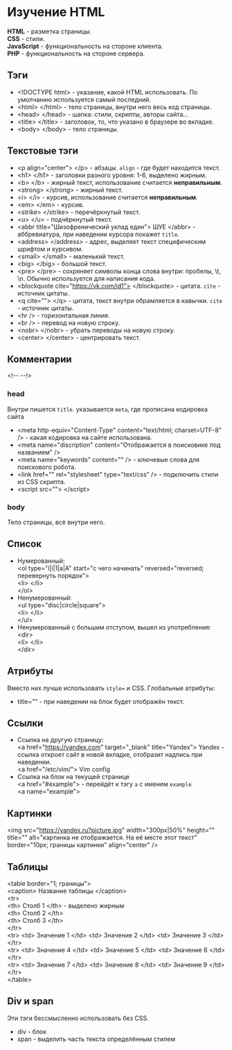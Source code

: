 # Изучение HTML

**HTML** - разметка страницы. <br>
**CSS** - стили. <br>
**JavaScript** - функциональность на стороне клиента. <br>
**PHP** - функциональность на стороне сервера. <br>


## Тэги
* \<!DOCTYPE html> - указание, какой HTML использовать. По умолчанию используется самый последний.
* \<html> \</html> - тело страницы, внутри него весь код страницы.
* \<head> \</head> - шапка: стили, скрипты, авторы сайта...
* \<title> \</title> - заголовок, то, что указано в браузере во вкладке.
* \<body> \</body> - тело страницы.


## Текстовые тэги
* \<p align="center"> \</p> - абзацы. `align` - где будет находится текст.
* \<h1> \</h1> - заголовки разного уровня: 1-6, выделено жирным.
* \<b> \</b> - жирный текст, использование считается **неправильным**.
* \<strong> \</strong> - жирный текст.
* \<i> \</i> - курсив, использование считается **неправильным**.
* \<em> \</em> - курсив.
* \<strike> \</strike> - перечёркнутый текст.
* \<u> \</u> - подчёркнутый текст.
* \<abbr title="Шизофренический уклад един"> ШУЕ \</abbr> - аббревиатура, при наведении курсора покажет `title`.
* \<address> \</address> - адрес, выделяет текст специфическим шрифтом и курсивом.
* \<small> \</small> - маленький текст.
* \<big> \</big> - большой текст.
* \<pre> \</pre> - сохряняет символы конца слова внутри: пробелы, \t, \n. Обычно используется для написания кода.
* \<blockquote cite="https://vk.com/id1"> \</blockquote> - цитата. `cite` - источник цитаты.
* \<q cite=""> \</q> - цитата, текст внутри обрамляется в кавычки. `cite` - источник цитаты.
* \<hr /> - горизонтальная линия.
* \<br /> - перевод на новую строку.
* \<nobr> \</nobr> - убрать переводы на новую строку.
* \<center> \</center> - центрировать текст.


## Комментарии
\<!-- --!> 


### head
Внутри пишется `title`. указывается `meta`, где прописана кодировка сайта
* \<meta http-equiv="Content-Type" content="text/html; charset=UTF-8" /> - какая кодировка на сайте использована.
* \<meta name="discription" content="Отображается в поисковике под названием" />
* \<meta name="keywords" content="" /> - ключевые слова для поискового робота.
* \<link href="" rel="stylesheet" type="text/css" /> - подключить стили из CSS скрипта.
* \<script src=""> \</script>


### body
Тело страницы, всё внутри него.


## Список
* Нумерованный: <br />
    \<ol type="I|i|1|a|A" start="с чего начинать" reversed="reversed; перевернуть порядок"> <br />
        \<li> \</li> <br />
    \</ol>
* Ненумерованный: <br />
    \<ul type="disc|circle|square"> <br />
        \<li> \</li> <br />
    \</ul> 
* Ненумерованный с большим отступом, вышел из употребления: <br />
    \<dir> <br />
        \<li> \</li> <br />
    \</dir>


## Атрибуты
Вместо них лучше использовать `style=` и CSS.
Глобальные атрибуты:
* title="" - при наведении на блок будет отображён текст.


## Ссылки
* Ссылка на другую страницу: <br />
    \<a href="https://yandex.com" target="_blank" title="Yandex"> Yandex </a> - ссылка откроет сайт в новой вкладке, отобразит надпись при наведении. <br />
    \<a href="/etc/vim/"> Vim config </a>
* Ссылка на блок на текущей странице <br />
    \<a href="#example"> </a> - перейдёт к тэгу `a` с именем `example` <br />
    \<a name="example"> </a>


## Картинки
\<img src="https://yandex.ru?picture.jpg" width="300px|50%" height="" title="" 
alt="картинка не отображается. На её месте этот текст" border="10px; границы картинки"
align="center" /> 


## Таблицы
\<table border="1; границы"> <br />
    \<caption> Название таблицы \</caption> <br />
    \<tr> <br />
        \<th> Столб 1 \</th> - выделено жирным <br />
        \<th> Столб 2 \</th> <br />
        \<th> Столб 3 \</th> <br /> 
    \</tr> <br />
    \<tr> \<td> Значение 1 \</td> \<td> Значение 2 \</td> \<td> Значение 3 \</td> \</tr> <br />
    \<tr> \<td> Значение 4 \</td> \<td> Значение 5 \</td> \<td> Значение 6 \</td> \</tr> <br />
    \<tr> \<td> Значение 7 \</td> \<td> Значение 8 \</td> \<td> Значение 9 \</td> \</tr> <br />
\</table>


## Div и span
Эти тэги бессмысленно использовать без CSS.
* div - блок
* span - выделить часть текста определённым стилем 



